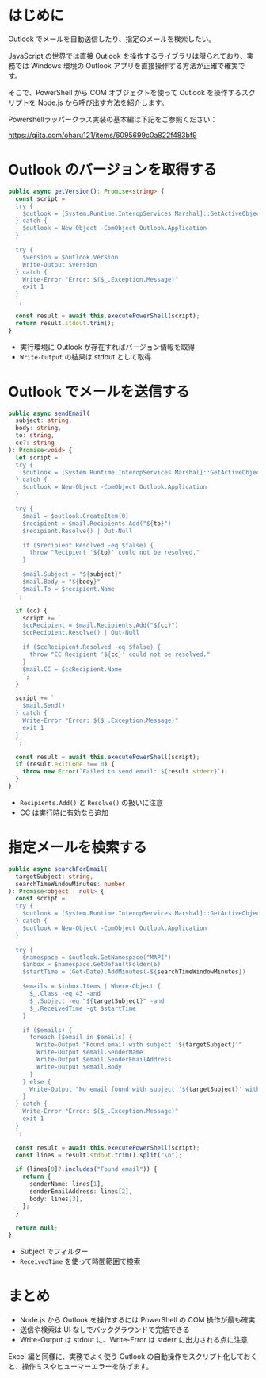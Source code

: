 # はじめに

Outlook でメールを自動送信したり、指定のメールを検索したい。

JavaScript の世界では直接 Outlook を操作するライブラリは限られており、実務では Windows 環境の Outlook アプリを直接操作する方法が正確で確実です。

そこで、PowerShell から COM オブジェクトを使って Outlook を操作するスクリプトを Node.js から呼び出す方法を紹介します。

Powershellラッパークラス実装の基本編は下記をご参照ください：

https://qiita.com/oharu121/items/6095699c0a822f483bf9

# Outlook のバージョンを取得する

```ts:Powershell.ts
public async getVersion(): Promise<string> {
  const script = `
  try {
    $outlook = [System.Runtime.InteropServices.Marshal]::GetActiveObject("Outlook.Application")
  } catch {
    $outlook = New-Object -ComObject Outlook.Application
  }

  try {
    $version = $outlook.Version
    Write-Output $version
  } catch {
    Write-Error "Error: $($_.Exception.Message)"
    exit 1
  }
  `;

  const result = await this.executePowerShell(script);
  return result.stdout.trim();
}
```

* 実行環境に Outlook が存在すればバージョン情報を取得
* `Write-Output` の結果は stdout として取得

# Outlook でメールを送信する

```ts:Powershell.ts
public async sendEmail(
  subject: string,
  body: string,
  to: string,
  cc?: string
): Promise<void> {
  let script = `
  try {
    $outlook = [System.Runtime.InteropServices.Marshal]::GetActiveObject("Outlook.Application")
  } catch {
    $outlook = New-Object -ComObject Outlook.Application
  }

  try {
    $mail = $outlook.CreateItem(0)
    $recipient = $mail.Recipients.Add("${to}")
    $recipient.Resolve() | Out-Null

    if ($recipient.Resolved -eq $false) {
      throw "Recipient '${to}' could not be resolved."
    }

    $mail.Subject = "${subject}"
    $mail.Body = "${body}"
    $mail.To = $recipient.Name
  `;

  if (cc) {
    script += `
    $ccRecipient = $mail.Recipients.Add("${cc}")
    $ccRecipient.Resolve() | Out-Null

    if ($ccRecipient.Resolved -eq $false) {
      throw "CC Recipient '${cc}' could not be resolved."
    }
    $mail.CC = $ccRecipient.Name
    `;
  }

  script += `
    $mail.Send()
  } catch {
    Write-Error "Error: $($_.Exception.Message)"
    exit 1
  }
  `;

  const result = await this.executePowerShell(script);
  if (result.exitCode !== 0) {
    throw new Error(`Failed to send email: ${result.stderr}`);
  }
}
```

* `Recipients.Add()` と `Resolve()` の扱いに注意
* CC は実行時に有効なら追加

# 指定メールを検索する

```ts:Powershell.ts
public async searchForEmail(
  targetSubject: string,
  searchTimeWindowMinutes: number
): Promise<object | null> {
  const script = `
  try {
    $outlook = [System.Runtime.InteropServices.Marshal]::GetActiveObject("Outlook.Application")
  } catch {
    $outlook = New-Object -ComObject Outlook.Application
  }

  try {
    $namespace = $outlook.GetNamespace("MAPI")
    $inbox = $namespace.GetDefaultFolder(6)
    $startTime = (Get-Date).AddMinutes(-${searchTimeWindowMinutes})

    $emails = $inbox.Items | Where-Object {
      $_.Class -eq 43 -and
      $_.Subject -eq "${targetSubject}" -and
      $_.ReceivedTime -gt $startTime
    }

    if ($emails) {
      foreach ($email in $emails) {
        Write-Output "Found email with subject '${targetSubject}'"
        Write-Output $email.SenderName
        Write-Output $email.SenderEmailAddress
        Write-Output $email.Body
      }
    } else {
      Write-Output "No email found with subject '${targetSubject}' within last ${searchTimeWindowMinutes} minutes."
    }
  } catch {
    Write-Error "Error: $($_.Exception.Message)"
    exit 1
  }
  `;

  const result = await this.executePowerShell(script);
  const lines = result.stdout.trim().split("\n");

  if (lines[0]?.includes("Found email")) {
    return {
      senderName: lines[1],
      senderEmailAddress: lines[2],
      body: lines[3],
    };
  }

  return null;
}
```

* Subject でフィルター
* `ReceivedTime` を使って時間範囲で検索

# まとめ

* Node.js から Outlook を操作するには PowerShell の COM 操作が最も確実
* 送信や検索は UI なしでバックグラウンドで完結できる
* Write-Output は stdout に、Write-Error は stderr に出力される点に注意

Excel 編と同様に、実務でよく使う Outlook の自動操作をスクリプト化しておくと、操作ミスやヒューマーエラーを防げます。
